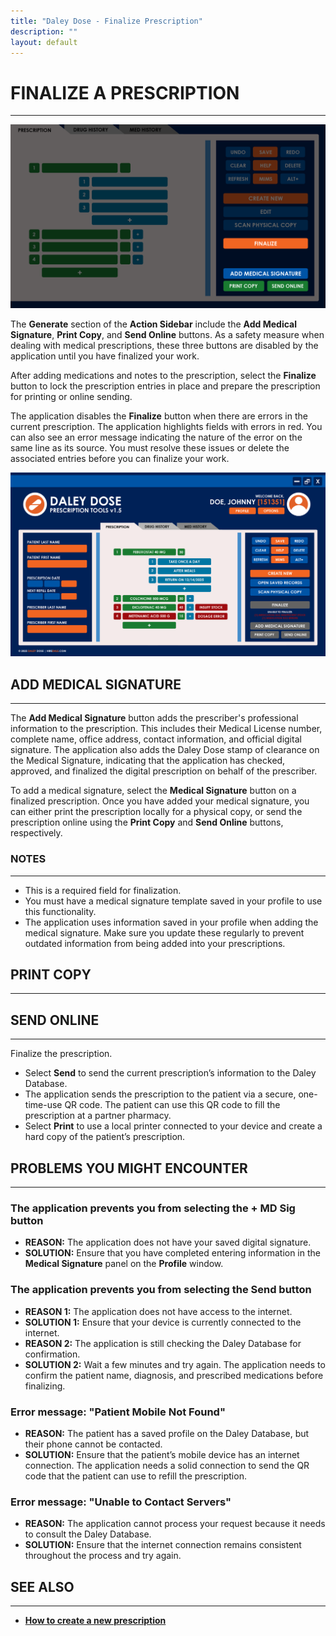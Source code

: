 ```yaml
---
title: "Daley Dose - Finalize Prescription"
description: ""
layout: default
---
```


# **FINALIZE A PRESCRIPTION**  
---
![Finalize buttons](/assets/images/daley-dose-home-window-parts-finalize.png)

The **Generate** section of the **Action Sidebar** include the **Add Medical Signature**, **Print Copy**, and **Send Online** buttons. As a safety measure when dealing with medical prescriptions, these three buttons are disabled by the application until you have finalized your work.

After adding medications and notes to the prescription, select the **Finalize** button to lock the prescription entries in place and prepare the prescription for printing or online sending.

The application disables the **Finalize** button when there are errors in the current prescription. The application highlights fields with errors in red. You can also see an error message indicating the nature of the error on the same line as its source. You must resolve these issues or delete the associated entries before you can finalize your work.

![Main Screen with Errors](/assets/images/daley-dose-home-window-error.png)

## **ADD MEDICAL SIGNATURE**
---
The **Add Medical Signature** button adds the prescriber's professional information to the prescription. This includes their Medical License number, complete name, office address, contact information, and official digital signature. The application also adds the Daley Dose stamp of clearance on the Medical Signature, indicating that the application has checked, approved, and finalized the digital prescription on behalf of the prescriber.

To add a medical signature, select the **Medical Signature** button on a finalized prescription. Once you have added your medical signature, you can either print the prescription locally for a physical copy, or send the prescription online using the **Print Copy** and **Send Online** buttons, respectively.

### **NOTES**
---
   - This is a required field for finalization.  
   - You must have a medical signature template saved in your profile to use this functionality.
   - The application uses information saved in your profile when adding the medical signature. Make sure you update these regularly to prevent outdated information from being added into your prescriptions.
 
## **PRINT COPY**
---


## **SEND ONLINE**
---

Finalize the prescription.  
   - Select **Send** to send the current prescription’s information to the Daley Database.  
   - The application sends the prescription to the patient via a secure, one-time-use QR code. The patient can use this QR code to fill the prescription at a partner pharmacy.  
   - Select **Print** to use a local printer connected to your device and create a hard copy of the patient’s prescription.

## **PROBLEMS YOU MIGHT ENCOUNTER**
---

### The application prevents you from selecting the **+ MD Sig** button  
- **REASON:** The application does not have your saved digital signature.  
- **SOLUTION:** Ensure that you have completed entering information in the **Medical Signature** panel on the **Profile** window.

### The application prevents you from selecting the **Send** button  
- **REASON 1:** The application does not have access to the internet.  
- **SOLUTION 1:** Ensure that your device is currently connected to the internet.  
- **REASON 2:** The application is still checking the Daley Database for confirmation.  
- **SOLUTION 2:** Wait a few minutes and try again. The application needs to confirm the patient name, diagnosis, and prescribed medications before finalizing.

### Error message: **"Patient Mobile Not Found"**  
- **REASON:** The patient has a saved profile on the Daley Database, but their phone cannot be contacted.  
- **SOLUTION:** Ensure that the patient’s mobile device has an internet connection. The application needs a solid connection to send the QR code that the patient can use to refill the prescription.

### Error message: **"Unable to Contact Servers"**  
- **REASON:** The application cannot process your request because it needs to consult the Daley Database.  
- **SOLUTION:** Ensure that the internet connection remains consistent throughout the process and try again.

## **SEE ALSO**
---
- [**How to create a new prescription**](/daleydose/prescription-create-new)  
